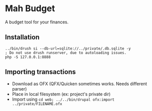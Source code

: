 # Mah Budget

A budget tool for your finances.

## Installation

```
../bin/drush si --db-url=sqlite://../private/.db.sqlite -y
; Do not use drush runserver, due to autoloading issues.
php -S 127.0.0.1:8888
```


## Importing transactions

* Download as OFX (QFX/Quicken sometimes works. Needs different parser)
* Place in local filesystem (ex: project's private dir)
* Import using `cd web; ../../bin/drupal ofx:import ../private/FILENAME.ofx`

